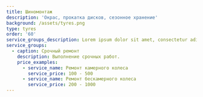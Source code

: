 ```yaml
---
title: Шиномонтаж
description: 'Окрас, прокатка дисков, сезонное хранение'
background: /assets/tyres.png
type: tyres
order: '60'
service_groups_description: Lorem ipsum dolor sit amet, consectetur adipiscing elit, sed do eiusmod tempor incididunt ut labore et dolore magna aliqua. Ut enim ad minim veniam, quis nostrud exercitation ullamco laboris nisi ut aliquip ex ea commodo consequat. Duis aute irure dolor in reprehenderit in voluptate velit esse cillum dolore eu fugiat nulla pariatur. Excepteur sint occaecat cupidatat non proident, sunt in culpa qui officia deserunt mollit anim id est laborum.
service_groups:
  - caption: Срочный ремонт
    description: Выполнение срочных работ.
    price_examples:
      - service_name: Ремонт камерного колеса
        service_price: 100 - 500
      - service_name: Ремонт бескамерного колеса
        service_price: 200 - 1000
---
```


